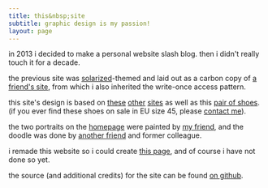 ```yaml
---
title: this&nbsp;site
subtitle: graphic design is my passion!
layout: page
---
```


in 2013 i decided to make a personal website slash blog.  then i didn't really
touch it for a decade.

the previous site was [solarized][solarized]-themed and laid out as a carbon
copy of [a friend's site][avtok], from which i also inherited the write-once
access pattern.

this site's design is based on [these][cjq] [other][katmh] [sites][stammy] as
well as this [pair of shoes][insane-remix].  (if you ever find these shoes on
sale in EU size 45, please [contact me](/contact/)).

the two portraits on the [homepage](/) were painted by [my friend][feilin], and
the doodle was done by [another friend][jgriego] and former colleague.

i remade this website so i could create [this page](/things/opinions/), and of
course i have not done so yet.

the source (and additional credits) for the site can be found [on github][gh].


[solarized]: https://ethanschoonover.com/solarized/ "Solarized"
[avtok]: https://avtok.com/ "Avtok"
[cjq]: https://cjquines.com/ "CJ Quines"
[katmh]: https://www.katmh.com/ "Kat Huang"
[stammy]: https://paulstamatiou.com/ "Stammy"
[insane-remix]: https://www.bteam.cz/en/produkt/insane-remix/ "Botas 66 - Insane Remix"

[feilin]: https://instagram.com/ramas_y_ramas/
[jgriego]: https://jgriego.net/ "jgriego"

[gh]: https://github.com/mxw/mxawng
